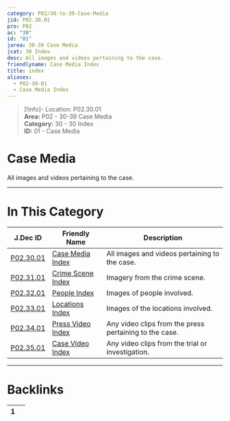 ```yaml
---  
category: P02/30-to-39-Case-Media  
jid: P02.30.01  
pro: P02  
ac: "30"  
id: "01"  
jarea: 30-39 Case Media  
jcat: 30 Index  
desc: All images and videos pertaining to the case.  
friendlyname: Case Media Index  
title: index  
aliases:  
  - P02-30-01  
  - Case Media Index  
---  
```

>[!info]- Location: P02.30.01  
>**Area:** P02 - 30-39 Case Media  
>**Category:** 30 - 30 Index  
>**ID:** 01 - Case Media  
  
# Case Media  
  
All images and videos pertaining to the case.  
  
  
  
---  
# In This Category  
  
| J.Dec ID                                                                                  | Friendly Name                                                                                     | Description                                            |  
| ----------------------------------------------------------------------------------------- | ------------------------------------------------------------------------------------------------- | ------------------------------------------------------ |  
| [P02.30.01](index.md#)                | [Case Media Index](index.md#)                 | All images and videos pertaining to the case.          |  
| [P02.31.01](./31-Crime-Scene/index.md#) | [Crime Scene Index](./31-Crime-Scene/index.md#) | Imagery from the crime scene.                          |  
| [P02.32.01](./32-People/index.md#)      | [People Index](./32-People/index.md#)           | Images of people involved.                             |  
| [P02.33.01](./33-Locations/index.md#)   | [Locations Index](./33-Locations/index.md#)     | Images of the locations involved.                      |  
| [P02.34.01](./34-Press-Video/index.md#) | [Press Video Index](./34-Press-Video/index.md#) | Any video clips from the press pertaining to the case. |  
| [P02.35.01](./35-Case-Video/index.md#)  | [Case Video Index](./35-Case-Video/index.md#)   | Any video clips from the trial or investigation.       |  
  
  
---  
# Backlinks  
<div><table class="dataview table-view-table"><thead class="table-view-thead"><tr class="table-view-tr-header"><th class="table-view-th"><span></span><span class="dataview small-text">1</span></th><th class="table-view-th"><span></span></th></tr></thead><tbody class="table-view-tbody"></tbody></table></div>
